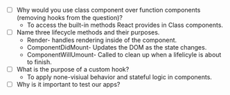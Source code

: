 - [ ] Why would you use class component over function components (removing hooks from the question)?
    -   To access the built-in methods React provides in Class components.
- [ ] Name three lifecycle methods and their purposes.
    - Render- handles rendering inside of the component.
    - ComponentDidMount- Updates the DOM as the state changes.
    - ComponentWillUmount- Called to clean up when a lifelicyle is about to finish.
- [ ] What is the purpose of a custom hook?
    - To apply none-visiual behavior and stateful logic in components.
- [ ] Why is it important to test our apps?